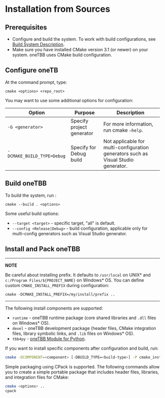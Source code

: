 # Installation from Sources


## Prerequisites 
   
   - Configure and build the system. To work with build configurations, see [Build System Description](cmake\README.md). 
   - Make sure you have installed CMake version 3.1 (or newer) on your system. oneTBB uses CMake build configuration.


## Configure oneTB

At the command prompt, type:
```
cmake <options> <repo_root>
```

You may want to use some additional options for configuration:

| Option                    | Purpose                   | Description                                                                        |
| ------                    |------                     | ------                                                                             |
| `-G <generator>`          | Specify project generator | For more information, run cmake `–help`.                                           |
|`-DCMAKE_BUILD_TYPE=Debug` | Specify for Debug build   | Not applicable for multi-configuration generators such as Visual Studio generator. |


## Build oneTBB
 
To build the system, run :
```
cmake --build . <options>
```

Some useful build options:
- `--target <target>` - specific target, "all" is default.
-	`--config <Release|Debug>` - build configuration, applicable only for multi-config generators such as Visual Studio generator.


## Install and Pack oneTBB

---
**NOTE**

Be careful about installing prefix. It defaults to `/usr/local` on UNIX* and `c:/Program Files/${PROJECT_NAME}` on Windows* OS.
You can define custom `CMAKE_INSTALL_PREFIX` during configuration:

```
cmake -DCMAKE_INSTALL_PREFIX=/my/install/prefix ..
```

---


The following install components are supported:
- `runtime` - oneTBB runtime package (core shared libraries and `.dll` files on Windows* OS).
- `devel` - oneTBB development package (header files, CMake integration files, library symbolic links, and `.lib` files on Windows* OS).
- `tbb4py` - [oneTBB Module for Python](#onetbb-python-module-support).

If you want to install specific components after configuration and build, run:

```bash
cmake -DCOMPONENT=<component> [-DBUILD_TYPE=<build-type>] -P cmake_install.cmake
```

Simple packaging using CPack is supported.
The following commands allow you to create a simple portable package that includes header files, libraries, and integration files for CMake:

```bash
cmake <options> ..
cpack
```
